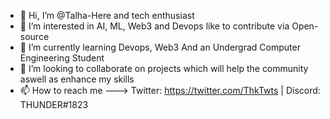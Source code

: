 - 👋 Hi, I’m @Talha-Here and tech enthusiast
- 👀 I’m interested in AI, ML, Web3 and Devops  like to contribute via Open-source
- 🌱 I’m currently learning Devops, Web3 And an Undergrad Computer Engineering Student
- 💞️ I’m looking to collaborate on projects which will help the community aswell as enhance my skills
- 📫 How to reach me ---> Twitter: https://twitter.com/ThkTwts | Discord: THUNDER#1823

<!---
Talha-Here/Talha-Here is a ✨ special ✨ repository because its `README.md` (this file) appears on your GitHub profile.
You can click the Preview link to take a look at your changes.
--->
